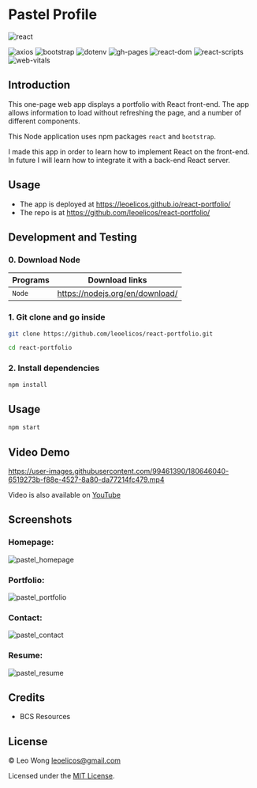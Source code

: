 # Pastel Profile

![react](https://img.shields.io/badge/18.2.0-0?label=react.js&style=for-the-badge&labelColor=white&color=black)

![axios](https://img.shields.io/badge/0.27.2-0?label=axios&style=flat-square&labelColor=gray&color=black) ![bootstrap](https://img.shields.io/badge/5.1.3-0?label=bootstrap&style=flat-square&labelColor=gray&color=black) ![dotenv](https://img.shields.io/badge/16.0.1-0?label=dotenv&style=flat-square&labelColor=gray&color=black) ![gh-pages](https://img.shields.io/badge/4.0.0-0?label=gh-pages&style=flat-square&labelColor=gray&color=black) ![react-dom](https://img.shields.io/badge/18.2.0-0?label=react-dom&style=flat-square&labelColor=gray&color=black) ![react-scripts](https://img.shields.io/badge/react-scripts-0?label=5.0.1&style=flat-square&labelColor=gray&color=black) ![web-vitals](https://img.shields.io/badge/2.1.4-0?label=web-vitals&style=flat-square&labelColor=gray&color=black)

## Introduction

This one-page web app displays a portfolio with React front-end. The app allows information to load without refreshing the page, and a number of different components.

This Node application uses npm packages `react` and `bootstrap`.

I made this app in order to learn how to implement React on the front-end. In future I will learn how to integrate it with a back-end React server.

## Usage

- The app is deployed at https://leoelicos.github.io/react-portfolio/
- The repo is at https://github.com/leoelicos/react-portfolio/

## Development and Testing

### 0. Download Node

| Programs | Download links                  |
| -------- | ------------------------------- |
| `Node`   | https://nodejs.org/en/download/ |

### 1. Git clone and go inside

```sh
git clone https://github.com/leoelicos/react-portfolio.git

cd react-portfolio
```

### 2. Install dependencies

```sh
npm install
```

## Usage

```sh
npm start
```

## Video Demo

https://user-images.githubusercontent.com/99461390/180646040-6519273b-f88e-4527-8a80-da77214fc479.mp4

Video is also available on [YouTube](https://www.youtube.com/watch?v=IbvLJWuH7FM)

## Screenshots

### Homepage:

![pastel_homepage](https://user-images.githubusercontent.com/99461390/180646041-04e70538-1f05-462e-882d-f33cfc2e0b46.jpg)

### Portfolio:

![pastel_portfolio](https://user-images.githubusercontent.com/99461390/180646043-65bd5c68-c8eb-49b5-aaa0-2a564c7fafe4.jpg)

### Contact:

![pastel_contact](https://user-images.githubusercontent.com/99461390/180646045-b9bf3023-ac69-40f9-8845-afb230553f23.jpg)

### Resume:

![pastel_resume](https://user-images.githubusercontent.com/99461390/180646047-22573e0c-e2fa-413f-8ff5-f51b0b30d86c.jpg)

## Credits

- BCS Resources

## License

&copy; Leo Wong <leoelicos@gmail.com>

Licensed under the [MIT License](./LICENSE).
